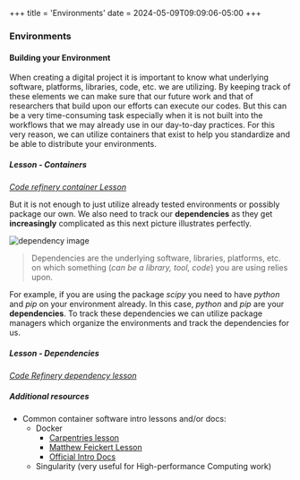 +++
title = 'Environments'
date = 2024-05-09T09:09:06-05:00
+++

### Environments

#### Building your Environment

When creating a digital project it is important to know what underlying software, platforms, libraries, code, etc. we are utilizing. By keeping track of these elements we can make sure that our future work and that of researchers that build upon our efforts can execute our codes.
But this can be a very time-consuming task especially when it is not built into the workflows that we may already use in our day-to-day practices. For this very reason, we can utilize containers that exist to help you standardize and be able to distribute your environments. 

##### Lesson - Containers
[_Code refinery container Lesson_](https://coderefinery.github.io/reproducible-research/environments/)

But it is not enough to just utilize already tested environments or possibly package our own. We also need to track our __dependencies__ as they get __increasingly__ complicated as this next picture illustrates perfectly. 

![dependency image](https://coderefinery.github.io/reproducible-research/_images/python_environment.png)

> Dependencies are the underlying software, libraries, platforms, etc. on which something (*can be a library, tool, code*) you are using relies upon.

For example, if you are using the package _scipy_ you need to have _python_ and _pip_ on your environment already. In this case, _python_ and _pip_ are your __dependencies__. To track these dependencies we can utilize package managers which organize the environments and track the dependencies for us. 

##### Lesson - Dependencies
[_Code Refinery dependency lesson_](https://coderefinery.github.io/reproducible-research/dependencies/)


##### Additional resources
- Common container software intro lessons and/or docs:
  - Docker
      -  [Carpentries lesson](https://carpentries-incubator.github.io/docker-introduction/)
      -  [Matthew Feickert Lesson](https://matthewfeickert.github.io/intro-to-docker/)
      -  [Official Intro Docs](https://docs.docker.com/get-started/)
  - Singularity (very useful for High-performance Computing work)

